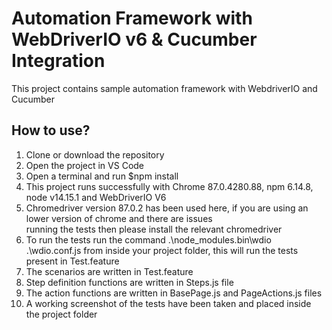 # Automation Framework with WebDriverIO v6 & Cucumber Integration
This project contains sample automation framework with WebdriverIO and Cucumber

## How to use?
1.  Clone or download the repository
2.  Open the project in VS Code
3.  Open a terminal and run $npm install
4.  This project runs successfully with Chrome 87.0.4280.88, npm 6.14.8, node v14.15.1 and WebDriverIO V6
5.  Chromedriver version 87.0.2 has been used here, if you are using an lower version of chrome and there are issues     
    running the tests then please install the relevant chromedriver
6.  To run the tests run the command .\node_modules\.bin\wdio .\wdio.conf.js from inside your project folder, this will run the tests 
    present in Test.feature
7.  The scenarios are written in Test.feature
8.  Step definition functions are written in Steps.js file
9.  The action functions are written in BasePage.js and PageActions.js files 
10. A working screenshot of the tests have been taken and placed inside the project folder  
    


